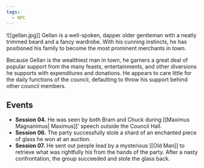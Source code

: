 ```yaml
---
tags:
  - NPC
---
```

![[gellan.jpg]] 
Gellan is a well-spoken, dapper older gentleman with a neatly trimmed beard and a fancy wardrobe. With his cunning instincts, he has positioned his family to become the most prominent merchants in town.

Because Gellan is the wealthiest man in town, he garners a great deal of popular support from the many feasts, entertainments, and other diversions he supports with expenditures and donations. He appears to care little for the daily functions of the council, defaulting to throw his support behind other council members.
## Events
- **Session 04.** He was seen by both Bram and Chuck during [[Maximus Magnanimus| Maximus]]' speech outside the Council Hall.
- **Session 06.** The party successfully stole a shard of an enchanted piece of glass he won at an auction.
- **Session 07.** He sent out people lead by a mysterious [[Old Man]] to retrieve what was rightfully his from the hands of the party. After a nasty confrontation, the group succeeded and stole the glass back.